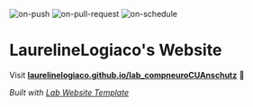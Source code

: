 
  ![on-push](../../actions/workflows/on-push.yaml/badge.svg)
  ![on-pull-request](../../actions/workflows/on-pull-request.yaml/badge.svg)
  ![on-schedule](../../actions/workflows/on-schedule.yaml/badge.svg)

  # LaurelineLogiaco's Website

  Visit **[laurelinelogiaco.github.io/lab_compneuroCUAnschutz](https://laurelinelogiaco.github.io/lab_compneuroCUAnschutz)** 🚀

  _Built with [Lab Website Template](https://greene-lab.gitbook.io/lab-website-template-docs)_
